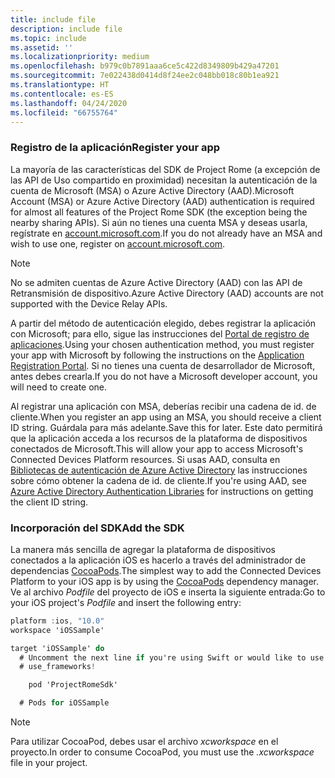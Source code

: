 ```yaml
---
title: include file
description: include file
ms.topic: include
ms.assetid: ''
ms.localizationpriority: medium
ms.openlocfilehash: b979c0b7891aaa6ce5c422d8349809b429a47201
ms.sourcegitcommit: 7e022438d0414d8f24ee2c048bb018c80b1ea921
ms.translationtype: HT
ms.contentlocale: es-ES
ms.lasthandoff: 04/24/2020
ms.locfileid: "66755764"
---
```

### <a name="register-your-app"></a><span data-ttu-id="560e8-103">Registro de la aplicación</span><span class="sxs-lookup"><span data-stu-id="560e8-103">Register your app</span></span>

<span data-ttu-id="560e8-104">La mayoría de las características del SDK de Project Rome (a excepción de las API de Uso compartido en proximidad) necesitan la autenticación de la cuenta de Microsoft (MSA) o Azure Active Directory (AAD).</span><span class="sxs-lookup"><span data-stu-id="560e8-104">Microsoft Account (MSA) or Azure Active Directory (AAD) authentication is required for almost all features of the Project Rome SDK (the exception being the nearby sharing APIs).</span></span> <span data-ttu-id="560e8-105">Si aún no tienes una cuenta MSA y deseas usarla, regístrate en [account.microsoft.com](https://account.microsoft.com/account).</span><span class="sxs-lookup"><span data-stu-id="560e8-105">If you do not already have an MSA and wish to use one, register on [account.microsoft.com](https://account.microsoft.com/account).</span></span>

> [!NOTE]
> <span data-ttu-id="560e8-106">No se admiten cuentas de Azure Active Directory (AAD) con las API de Retransmisión de dispositivo.</span><span class="sxs-lookup"><span data-stu-id="560e8-106">Azure Active Directory (AAD) accounts are not supported with the Device Relay APIs.</span></span>

<span data-ttu-id="560e8-107">A partir del método de autenticación elegido, debes registrar la aplicación con Microsoft; para ello, sigue las instrucciones del [Portal de registro de aplicaciones](https://apps.dev.microsoft.com/).</span><span class="sxs-lookup"><span data-stu-id="560e8-107">Using your chosen authentication method, you must register your app with Microsoft by following the instructions on the [Application Registration Portal](https://apps.dev.microsoft.com/).</span></span> <span data-ttu-id="560e8-108">Si no tienes una cuenta de desarrollador de Microsoft, antes debes crearla.</span><span class="sxs-lookup"><span data-stu-id="560e8-108">If you do not have a Microsoft developer account, you will need to create one.</span></span>

<span data-ttu-id="560e8-109">Al registrar una aplicación con MSA, deberías recibir una cadena de id. de cliente.</span><span class="sxs-lookup"><span data-stu-id="560e8-109">When you register an app using an MSA, you should receive a client ID string.</span></span> <span data-ttu-id="560e8-110">Guárdala para más adelante.</span><span class="sxs-lookup"><span data-stu-id="560e8-110">Save this for later.</span></span> <span data-ttu-id="560e8-111">Este dato permitirá que la aplicación acceda a los recursos de la plataforma de dispositivos conectados de Microsoft.</span><span class="sxs-lookup"><span data-stu-id="560e8-111">This will allow your app to access Microsoft's Connected Devices Platform resources.</span></span> <span data-ttu-id="560e8-112">Si usas AAD, consulta en [Bibliotecas de autenticación de Azure Active Directory](https://docs.microsoft.com/azure/active-directory/develop/active-directory-authentication-libraries) las instrucciones sobre cómo obtener la cadena de id. de cliente.</span><span class="sxs-lookup"><span data-stu-id="560e8-112">If you're using AAD, see [Azure Active Directory Authentication Libraries](https://docs.microsoft.com/azure/active-directory/develop/active-directory-authentication-libraries) for instructions on getting the client ID string.</span></span>

### <a name="add-the-sdk"></a><span data-ttu-id="560e8-113">Incorporación del SDK</span><span class="sxs-lookup"><span data-stu-id="560e8-113">Add the SDK</span></span>

<span data-ttu-id="560e8-114">La manera más sencilla de agregar la plataforma de dispositivos conectados a la aplicación iOS es hacerlo a través del administrador de dependencias [CocoaPods](https://cocoapods.org/).</span><span class="sxs-lookup"><span data-stu-id="560e8-114">The simplest way to add the Connected Devices Platform to your iOS app is by using the [CocoaPods](https://cocoapods.org/) dependency manager.</span></span> <span data-ttu-id="560e8-115">Ve al archivo *Podfile* del proyecto de iOS e inserta la siguiente entrada:</span><span class="sxs-lookup"><span data-stu-id="560e8-115">Go to your iOS project's *Podfile* and insert the following entry:</span></span>

```ObjectiveC
platform :ios, "10.0"
workspace 'iOSSample'

target 'iOSSample' do
  # Uncomment the next line if you're using Swift or would like to use dynamic frameworks
  # use_frameworks!

    pod 'ProjectRomeSdk'

  # Pods for iOSSample
```

> [!NOTE]
> <span data-ttu-id="560e8-116">Para utilizar CocoaPod, debes usar el archivo _xcworkspace_ en el proyecto.</span><span class="sxs-lookup"><span data-stu-id="560e8-116">In order to consume CocoaPod, you must use the _.xcworkspace_ file in your project.</span></span>
